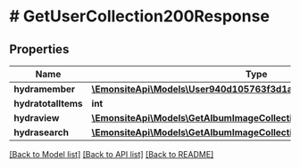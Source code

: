 # # GetUserCollection200Response

## Properties

Name | Type | Description | Notes
------------ | ------------- | ------------- | -------------
**hydramember** | [**\EmonsiteApi\Models\User940d105763f3d1a848f991a4d326f00eJsonld[]**](User940d105763f3d1a848f991a4d326f00eJsonld.md) |  |
**hydratotalItems** | **int** |  | [optional]
**hydraview** | [**\EmonsiteApi\Models\GetAlbumImageCollection200ResponseHydraView**](GetAlbumImageCollection200ResponseHydraView.md) |  | [optional]
**hydrasearch** | [**\EmonsiteApi\Models\GetAlbumImageCollection200ResponseHydraSearch**](GetAlbumImageCollection200ResponseHydraSearch.md) |  | [optional]

[[Back to Model list]](../../README.md#models) [[Back to API list]](../../README.md#endpoints) [[Back to README]](../../README.md)
